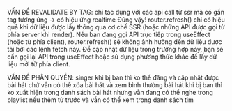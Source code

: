 VẤN ĐỀ REVALIDATE BY TAG:
chỉ tác dụng với các api call từ ssr mà có gắn tag tương ứng -> có hiệu ứng realtime
Đúng vậy! router.refresh() chỉ có hiệu quả khi dữ liệu được lấy thông qua cơ chế SSR (hoặc những API được gọi từ phía server khi render). Nếu bạn đang gọi API trực tiếp trong useEffect (hoặc từ phía client), router.refresh() sẽ không ảnh hưởng đến dữ liệu được tải bởi các lệnh fetch này. Để cập nhật dữ liệu trong trường hợp này, bạn sẽ cần gọi lại API trong useEffect hoặc sử dụng phương thức khác để lấy dữ liệu mới từ phía client.

VẤN ĐỀ PHÂN QUYỀN:
singer khi bị ban thì ko thể đăng và cập nhật được bài hát chứ vẫn có thể xóa bài hát và xem bình thường
bài hát khi bị ban thì ko xuất hiện trong danh sách bài hát nhưng vẫn đang có thể nghe trong playlist nếu thêm từ trước và vẫn có thể xem trong danh sách tim
